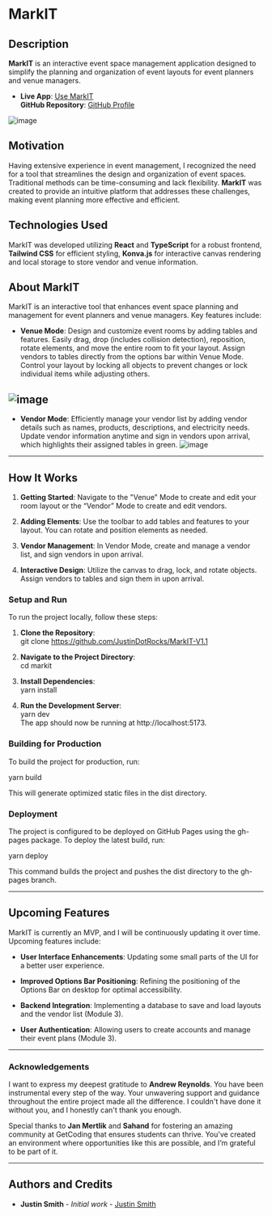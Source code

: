 
# MarkIT

## Description

**MarkIT** is an interactive event space management application designed to simplify the planning and organization of event layouts for event planners and venue managers.

- **Live App**: [Use MarkIT](https://justindotrocks.github.io/MarkIT-V1.1/)  
    **GitHub Repository**: [GitHub Profile](https://github.com/JustinDotRocks/MarkIT-V1.1)
    
![image](https://github.com/user-attachments/assets/b44a7b2f-1380-4f25-a2da-e00c838506fc)
## Motivation

Having extensive experience in event management, I recognized the need for a tool that streamlines the design and organization of event spaces. Traditional methods can be time-consuming and lack flexibility. **MarkIT** was created to provide an intuitive platform that addresses these challenges, making event planning more effective and efficient.

## **Technologies Used**

MarkIT was developed utilizing **React** and **TypeScript** for a robust frontend, **Tailwind CSS** for efficient styling, **Konva.js** for interactive canvas rendering and local storage to store vendor and venue information.

## **About MarkIT**

MarkIT is an interactive tool that enhances event space planning and management for event planners and venue managers. Key features include:

- **Venue Mode**: Design and customize event rooms by adding tables and features. Easily drag, drop (includes collision detection), reposition, rotate elements, and move the entire room to fit your layout. Assign vendors to tables directly from the options bar within Venue Mode. Control your layout by locking all objects to prevent changes or lock individual items while adjusting others.
    
![image](https://github.com/user-attachments/assets/a57de880-bdd1-47cb-8f36-b54a13051fa9)
---

- **Vendor Mode**: Efficiently manage your vendor list by adding vendor details such as names, products, descriptions, and electricity needs. Update vendor information anytime and sign in vendors upon arrival, which highlights their assigned tables in green.
![image](https://github.com/user-attachments/assets/13da0256-1b24-47e9-8ced-185f8f181a64)

---

## **How It Works**

1. **Getting Started**: Navigate to the "Venue" Mode to create and edit your room layout or the “Vendor” Mode to create and edit vendors.
    
2. **Adding Elements**: Use the toolbar to add tables and features to your layout. You can rotate and position elements as needed.
    
3. **Vendor Management**: In Vendor Mode, create and manage a vendor list, and sign vendors in upon arrival.
    
4. **Interactive Design**: Utilize the canvas to drag, lock, and rotate objects. Assign vendors to tables and sign them in upon arrival.
    

### Setup and Run

To run the project locally, follow these steps:

1. **Clone the Repository**:  
    git clone https://github.com/JustinDotRocks/MarkIT-V1.1
    
2. **Navigate to the Project Directory**:  
    cd markit
    
3. **Install Dependencies**:  
    yarn install
    
4. **Run the Development Server**:  
    yarn dev  
    The app should now be running at http://localhost:5173.
    

### Building for Production

To build the project for production, run:

yarn build

This will generate optimized static files in the dist directory.

### Deployment

The project is configured to be deployed on GitHub Pages using the gh-pages package. To deploy the latest build, run:

yarn deploy

This command builds the project and pushes the dist directory to the gh-pages branch.

---

## Upcoming Features

MarkIT is currently an MVP, and I will be continuously updating it over time. Upcoming features include:

- **User Interface Enhancements**: Updating some small parts of the UI for a better user experience.
    
- **Improved Options Bar Positioning**: Refining the positioning of the Options Bar on desktop for optimal accessibility.
    
- **Backend Integration**: Implementing a database to save and load layouts and the vendor list (Module 3).
    
- **User Authentication**: Allowing users to create accounts and manage their event plans (Module 3).
    

---

### Acknowledgements

I want to express my deepest gratitude to **Andrew Reynolds**. You have been instrumental every step of the way. Your unwavering support and guidance throughout the entire project made all the difference. I couldn't have done it without you, and I honestly can't thank you enough.

Special thanks to **Jan Mertlik** and **Sahand** for fostering an amazing community at GetCoding that ensures students can thrive. You've created an environment where opportunities like this are possible, and I’m grateful to be part of it.

---

## Authors and Credits

- **Justin Smith** - _Initial work_ - [Justin Smith](https://github.com/JustinDotRocks)
